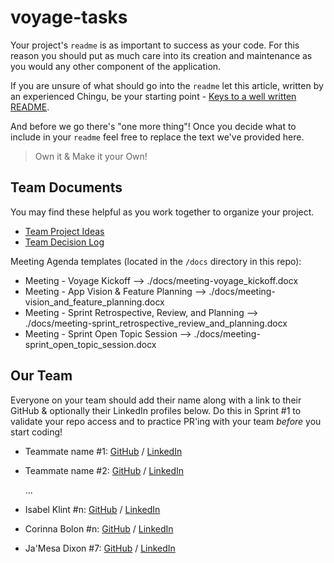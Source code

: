 # voyage-tasks

Your project's `readme` is as important to success as your code. For 
this reason you should put as much care into its creation and maintenance
as you would any other component of the application.

If you are unsure of what should go into the `readme` let this article,
written by an experienced Chingu, be your starting point - 
[Keys to a well written README](https://tinyurl.com/yk3wubft).

And before we go there's "one more thing"! Once you decide what to include
in your `readme` feel free to replace the text we've provided here.

> Own it & Make it your Own!

## Team Documents

You may find these helpful as you work together to organize your project.

- [Team Project Ideas](./docs/team_project_ideas.md)
- [Team Decision Log](./docs/team_decision_log.md)

Meeting Agenda templates (located in the `/docs` directory in this repo):

- Meeting - Voyage Kickoff --> ./docs/meeting-voyage_kickoff.docx
- Meeting - App Vision & Feature Planning --> ./docs/meeting-vision_and_feature_planning.docx
- Meeting - Sprint Retrospective, Review, and Planning --> ./docs/meeting-sprint_retrospective_review_and_planning.docx
- Meeting - Sprint Open Topic Session --> ./docs/meeting-sprint_open_topic_session.docx

## Our Team

Everyone on your team should add their name along with a link to their GitHub
& optionally their LinkedIn profiles below. Do this in Sprint #1 to validate
your repo access and to practice PR'ing with your team *before* you start
coding!

- Teammate name #1: [GitHub](https://github.com/lnovitz) / [LinkedIn](https://linkedin.com/in/liannanovitz)
- Teammate name #2: [GitHub](https://github.com/ghaccountname) / [LinkedIn](https://linkedin.com/in/liaccountname)

   ...
- Isabel Klint #n: [GitHub](https://github.com/isabelklint) / [LinkedIn](https://linkedin.com/in/isabel-klint)
- Corinna Bolon #n: [GitHub](https://github.com/corinnabolon) / [LinkedIn](https://www.linkedin.com/in/corinna-bolon-690003297/)
- Ja'Mesa Dixon #7: [GitHub](https://github.com/MeMeD10) / [LinkedIn](https://linkedin.com/in/JaMesa-Dixon)
